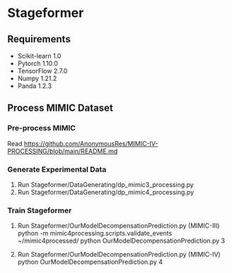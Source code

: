 # Stageformer
## Requirements
 - Scikit-learn 1.0
 - Pytorch 1.10.0
 - TensorFlow 2.7.0
 - Numpy 1.21.2 
 - Panda 1.2.3	

## Process MIMIC Dataset
### Pre-process MIMIC
Read https://github.com/AnonymousRes/MIMIC-IV-PROCESSING/blob/main/README.md
### Generate Experimental Data
1. Run Stageformer/DataGenerating/dp_mimic3_processing.py
2. Run Stageformer/DataGenerating/dp_mimic4_processing.py
### Train Stageformer
1. Run Stageformer/OurModelDecompensationPrediction.py (MIMIC-III)
       python -m mimic4processing.scripts.validate_events ~/mimic4processed/
       python OurModelDecompensationPrediction.py 3
       
2. Run Stageformer/OurModelDecompensationPrediction.py (MIMIC-IV)
       python OurModelDecompensationPrediction.py 4
       
